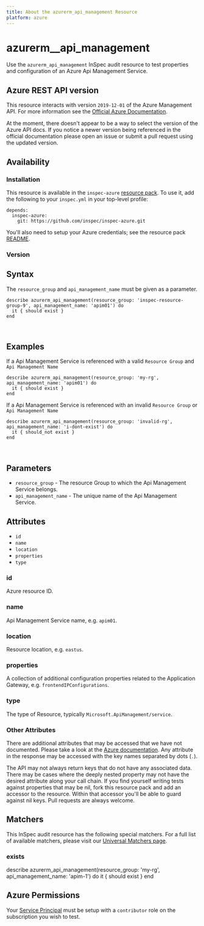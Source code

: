 ```yaml
---
title: About the azurerm_api_management Resource
platform: azure
---
```


# azurerm\_\_api\_management

Use the `azurerm_api_management` InSpec audit resource to test properties and configuration of
an Azure Api Management Service.
<br />

## Azure REST API version
This resource interacts with version `2019-12-01` of the Azure Management API. For more
information see the [Official Azure Documentation](https://docs.microsoft.com/en-us/rest/api/apimanagement/2019-12-01/apimanagementservice/get).

At the moment, there doesn't appear to be a way to select the version of the
Azure API docs. If you notice a newer version being referenced in the official
documentation please open an issue or submit a pull request using the updated
version.

## Availability

### Installation

This resource is available in the `inspec-azure` [resource
pack](https://www.inspec.io/docs/reference/glossary/#resource-pack). To use it, add the
following to your `inspec.yml` in your top-level profile:

    depends:
      inspec-azure:
        git: https://github.com/inspec/inspec-azure.git

You'll also need to setup your Azure credentials; see the resource pack
[README](https://github.com/inspec/inspec-azure#inspec-for-azure).

### Version


## Syntax

The `resource_group` and `api_management_name` must be given as a parameter.

    describe azurerm_api_management(resource_group: 'inspec-resource-group-9', api_management_name: 'apim01') do
      it { should exist }
    end

<br />

## Examples

If a Api Management Service is referenced with a valid `Resource Group` and `Api Management Name`

    describe azurerm_api_management(resource_group: 'my-rg', api_management_name: 'apim01') do
      it { should exist }
    end

If a Api Management Service is referenced with an invalid `Resource Group` or `Api Management Name`

    describe azurerm_api_management(resource_group: 'invalid-rg', api_management_name: 'i-dont-exist') do
      it { should_not exist }
    end

<br />

## Parameters

  - `resource_group` - The resource Group to which the Api Management Service belongs.
  - `api_management_name` - The unique name of the Api Management Service.

## Attributes

- `id`
- `name`
- `location`
- `properties`
- `type`

### id
Azure resource ID.

### name
Api Management Service name, e.g. `apim01`.

### location
Resource location, e.g. `eastus`.

### properties
A collection of additional configuration properties related to the Application Gateway, e.g. `frontendIPConfigurations`.

### type
The type of Resource, typically `Microsoft.ApiManagement/service`.

### Other Attributes

There are additional attributes that may be accessed that we have not
documented. Please take a look at the [Azure documentation](##-Azure-REST-API-version).
Any attribute in the response may be accessed with the key names separated by
dots (`.`).

The API may not always return keys that do not have any associated data. There
may be cases where the deeply nested property may not have the desired
attribute along your call chain. If you find yourself writing tests against
properties that may be nil, fork this resource pack and add an accessor to the
resource. Within that accessor you'll be able to guard against nil keys. Pull
requests are always welcome.

## Matchers

This InSpec audit resource has the following special matchers. For a full list of
available matchers, please visit our [Universal Matchers
page](https://www.inspec.io/docs/reference/matchers/).

### exists

describe azurerm_api_management(resource_group: 'my-rg', api_management_name: 'apim-1') do
  it { should exist }
end

## Azure Permissions

Your [Service
Principal](https://docs.microsoft.com/en-us/azure/azure-resource-manager/resource-group-create-service-principal-portal)
must be setup with a `contributor` role on the subscription you wish to test.
